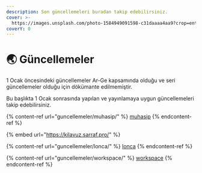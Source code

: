 ```yaml
---
description: Son güncellemeleri buradan takip edebilirsiniz.
cover: >-
  https://images.unsplash.com/photo-1584949091598-c31daaaa4aa9?crop=entropy&cs=srgb&fm=jpg&ixid=M3wxOTcwMjR8MHwxfHNlYXJjaHw5fHxjb2RlfGVufDB8fHx8MTczODY5MTM1N3ww&ixlib=rb-4.0.3&q=85
coverY: 0
---
```


# 🌏 Güncellemeler

1 Ocak öncesindeki güncellemeler Ar-Ge kapsamında olduğu ve seri güncellemeler olduğu için dökümante edilmemiştir.

Bu başlıkta 1 Ocak sonrasında yapılan ve yayınlamaya uygun güncellemeleri takip edebilirsiniz.



{% content-ref url="guncellemeler/muhasip/" %}
[muhasip](guncellemeler/muhasip/)
{% endcontent-ref %}

{% embed url="https://kilavuz.sarraf.pro/" %}

{% content-ref url="guncellemeler/lonca/" %}
[lonca](guncellemeler/lonca/)
{% endcontent-ref %}

{% content-ref url="guncellemeler/workspace/" %}
[workspace](guncellemeler/workspace/)
{% endcontent-ref %}

